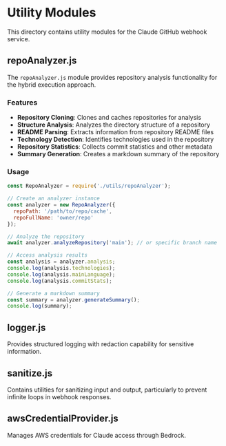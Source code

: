 # Utility Modules

This directory contains utility modules for the Claude GitHub webhook service.

## repoAnalyzer.js

The `repoAnalyzer.js` module provides repository analysis functionality for the hybrid execution approach.

### Features

- **Repository Cloning**: Clones and caches repositories for analysis
- **Structure Analysis**: Analyzes the directory structure of a repository
- **README Parsing**: Extracts information from repository README files
- **Technology Detection**: Identifies technologies used in the repository
- **Repository Statistics**: Collects commit statistics and other metadata
- **Summary Generation**: Creates a markdown summary of the repository

### Usage

```javascript
const RepoAnalyzer = require('./utils/repoAnalyzer');

// Create an analyzer instance
const analyzer = new RepoAnalyzer({
  repoPath: '/path/to/repo/cache',
  repoFullName: 'owner/repo'
});

// Analyze the repository
await analyzer.analyzeRepository('main'); // or specific branch name

// Access analysis results
const analysis = analyzer.analysis;
console.log(analysis.technologies);
console.log(analysis.mainLanguage);
console.log(analysis.commitStats);

// Generate a markdown summary
const summary = analyzer.generateSummary();
console.log(summary);
```

## logger.js

Provides structured logging with redaction capability for sensitive information.

## sanitize.js

Contains utilities for sanitizing input and output, particularly to prevent infinite loops in webhook responses.

## awsCredentialProvider.js

Manages AWS credentials for Claude access through Bedrock.